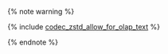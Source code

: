 {% note warning %}

{% include [codec_zstd_allow_for_olap_text](codec_zstd_allow_for_olap_text.md) %}

{% endnote %}